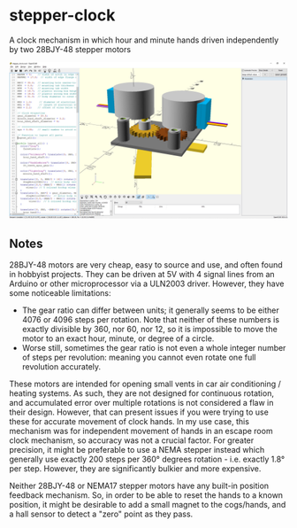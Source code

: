 # stepper-clock
A clock mechanism in which hour and minute hands driven independently by two 28BJY-48 stepper motors

![3D model](images/3d_model.jpg?raw=true)

## Notes
28BJY-48 motors are very cheap, easy to source and use, and often found in hobbyist projects. They can be driven at 5V with 4 signal lines from an Arduino or other microprocessor via a ULN2003 driver. However, they have some noticeable limitations:
 - The gear ratio can differ between units; it generally seems to be either 4076 or 4096 steps per rotation. Note that neither of these numbers is exactly divisible by 360, nor 60, nor 12, so it is impossible to move the motor to an exact hour, minute, or degree of a circle.
 - Worse still, sometimes the gear ratio is not even a whole integer number of steps per revolution: meaning you cannot even rotate one full revolution accurately. 

These motors are intended for opening small vents in car air conditioning / heating systems. As such, they are not designed for continuous rotation, and accumulated error over multiple rotations is not considered a flaw in their design. However, that can present issues if you were trying to use these for accurate movement of clock hands. 
In my use case, this mechanism was for independent movement of hands in an escape room clock mechanism, so accuracy was not a crucial factor. For greater precision, it might be preferable to use a NEMA stepper instead which generally use exactly 200 steps per 360° degrees rotation - i.e. exactly 1.8° per step. However, they are significantly bulkier and more expensive.

Neither 28BJY-48 or NEMA17 stepper motors have any built-in position feedback mechanism. So, in order to be able to reset the hands to a known position, it might be desirable to add a small magnet to the cogs/hands, and a hall sensor to detect a "zero" point as they pass.
